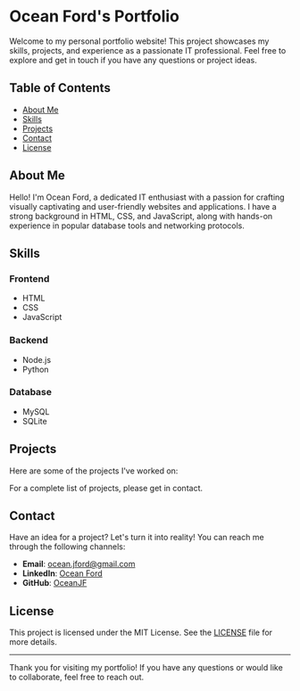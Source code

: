 # Ocean Ford's Portfolio

Welcome to my personal portfolio website! This project showcases my skills, projects, and experience as a passionate IT professional. Feel free to explore and get in touch if you have any questions or project ideas.

## Table of Contents

- [About Me](#about-me)
- [Skills](#skills)
- [Projects](#projects)
- [Contact](#contact)
- [License](#license)

## About Me

Hello! I'm Ocean Ford, a dedicated IT enthusiast with a passion for crafting visually captivating and user-friendly websites and applications. I have a strong background in HTML, CSS, and JavaScript, along with hands-on experience in popular database tools and networking protocols.

## Skills

### Frontend

- HTML
- CSS
- JavaScript

### Backend

- Node.js
- Python

### Database

- MySQL
- SQLite

## Projects

Here are some of the projects I've worked on:

For a complete list of projects, please get in contact.

## Contact

Have an idea for a project? Let's turn it into reality! You can reach me through the following channels:

- **Email**: [ocean.jford@gmail.com](mailto:ocean.jford@gmail.com)
- **LinkedIn**: [Ocean Ford](https://www.linkedin.com/in/ocean-ford-a9304331a/)
- **GitHub**: [OceanJF](https://github.com/OceanJF)

## License

This project is licensed under the MIT License. See the [LICENSE](LICENSE) file for more details.

---

Thank you for visiting my portfolio! If you have any questions or would like to collaborate, feel free to reach out.
